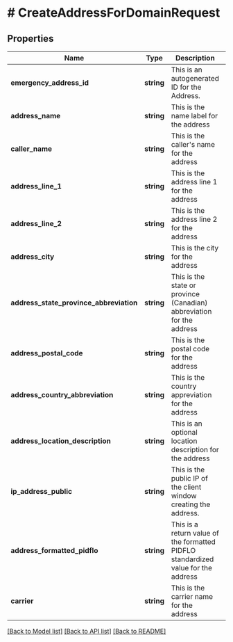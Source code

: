 # # CreateAddressForDomainRequest

## Properties

Name | Type | Description | Notes
------------ | ------------- | ------------- | -------------
**emergency_address_id** | **string** | This is an autogenerated ID for the Address. |
**address_name** | **string** | This is the name label for the address |
**caller_name** | **string** | This is the caller&#39;s name for the address |
**address_line_1** | **string** | This is the address line 1 for the address |
**address_line_2** | **string** | This is the address line 2 for the address | [optional]
**address_city** | **string** | This is the city for the address |
**address_state_province_abbreviation** | **string** | This is the state or province (Canadian) abbreviation for the address |
**address_postal_code** | **string** | This is the postal code for the address |
**address_country_abbreviation** | **string** | This is the country appreviation for the address |
**address_location_description** | **string** | This is an optional location description for the address | [optional]
**ip_address_public** | **string** | This is the public IP of the client window creating the address. | [optional]
**address_formatted_pidflo** | **string** | This is a return value of the formatted PIDFLO standardized value for the address |
**carrier** | **string** | This is the carrier name for the address | [optional]

[[Back to Model list]](../../README.md#models) [[Back to API list]](../../README.md#endpoints) [[Back to README]](../../README.md)
